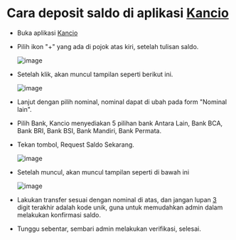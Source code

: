 # Cara deposit saldo di aplikasi [Kancio](https://play.google.com/store/apps/details?id=com.kancio.indonesia&hl=in&gl=US)

- Buka aplikasi [Kancio](https://play.google.com/store/apps/details?id=com.kancio.indonesia&hl=in&gl=US)
- Pilih ikon "+" yang ada di pojok atas kiri, setelah tulisan saldo. 

  ![image](https://user-images.githubusercontent.com/21150538/189482511-5a41a61a-6b07-43b6-a9ac-ca1bbb8a7068.png)

- Setelah klik, akan muncul tampilan seperti berikut ini.
  
  ![image](https://user-images.githubusercontent.com/21150538/189482547-dc7f6542-e3ef-46b5-a9cd-99ebdeddedd8.png)


- Lanjut dengan pilih nominal, nominal dapat di ubah pada form "Nominal lain".
- Pilih Bank, Kancio menyediakan 5 pilihan bank Antara Lain, Bank BCA, Bank BRI, Bank BSI, Bank Mandiri, Bank Permata.
- Tekan tombol, Request Saldo Sekarang.

  ![image](https://user-images.githubusercontent.com/21150538/189482691-699f9df1-8858-4db5-803c-d0457a68a788.png)

- Setelah muncul, akan muncul tampilan seperti di bawah ini
  
  ![image](https://user-images.githubusercontent.com/21150538/189482734-45d6c719-b422-4cfb-a1bc-485baed46a46.png)

- Lakukan transfer sesuai dengan nominal di atas, dan jangan lupan [3](#) digit terakhir adalah kode unik, guna untuk memudahkan admin dalam melakukan konfirmasi saldo.
- Tunggu sebentar, sembari admin melakukan verifikasi, selesai.
